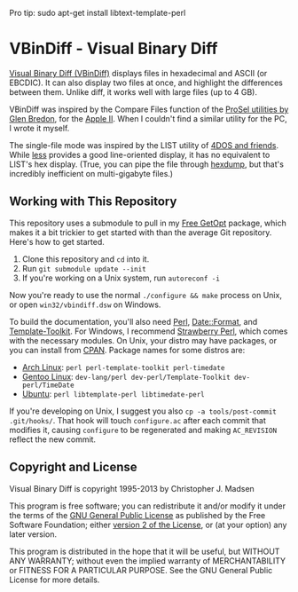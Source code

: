 Pro tip: sudo apt-get install libtext-template-perl

VBinDiff - Visual Binary Diff
=============================

[Visual Binary Diff (VBinDiff)](https://www.cjmweb.net/vbindiff/) displays files in hexadecimal and ASCII (or EBCDIC).  It can also display two files at once, and highlight the differences between them.  Unlike diff, it works well with large files (up to 4 GB).

VBinDiff was inspired by the Compare Files function of the [ProSel utilities by Glen Bredon](http://www.apple2.org.za/gswv/USA2WUG/Glen.Bredon.In.Memoriam/A2.Software/), for the [Apple II](https://en.wikipedia.org/wiki/Apple_II).  When I couldn't find a similar utility for the PC, I wrote it myself.

The single-file mode was inspired by the LIST utility of [4DOS and friends](http://jpsoft.com/take-command-windows-scripting.html).  While [less](http://www.greenwoodsoftware.com/less/) provides a good line-oriented display, it has no equivalent to LIST's hex display.  (True, you can pipe the file through [hexdump](http://linux.die.net/man/1/hexdump), but that's incredibly inefficient on multi-gigabyte files.)


Working with This Repository
----------------------------

This repository uses a submodule to pull in my [Free GetOpt](https://github.com/madsen/free-getopt) package, which makes it a bit trickier to get started with than the average Git repository.  Here's how to get started.

1. Clone this repository and `cd` into it.
2. Run `git submodule update --init`
3. If you're working on a Unix system, run `autoreconf -i`

Now you're ready to use the normal `./configure && make` process on Unix, or open `win32/vbindiff.dsw` on Windows.

To build the documentation, you'll also need [Perl](https://www.perl.org/), [Date::Format](https://metacpan.org/module/Date::Format), and [Template-Toolkit](https://metacpan.org/release/Template-Toolkit).  For Windows, I recommend [Strawberry Perl](http://strawberryperl.com/), which comes with the necessary modules.  On Unix, your distro may have packages, or you can install from [CPAN](https://metacpan.org/).  Package names for some distros are:

* [Arch Linux](https://www.archlinux.org/): `perl perl-template-toolkit perl-timedate`
* [Gentoo Linux](https://www.gentoo.org/): `dev-lang/perl dev-perl/Template-Toolkit dev-perl/TimeDate`
* [Ubuntu](https://www.ubuntu.com/): `perl libtemplate-perl libtimedate-perl`

If you're developing on Unix, I suggest you also `cp -a tools/post-commit .git/hooks/`.  That hook will touch `configure.ac` after each commit that modifies it, causing `configure` to be regenerated and making `AC_REVISION` reflect the new commit.


Copyright and License
---------------------

Visual Binary Diff is copyright 1995-2013 by Christopher J. Madsen

This program is free software; you can redistribute it and/or modify it under the terms of the [GNU General Public License](https://www.gnu.org/licenses/gpl.html) as published by the Free Software Foundation; either [version 2 of the License](https://www.gnu.org/licenses/old-licenses/gpl-2.0.html), or (at your option) any later version.

This program is distributed in the hope that it will be useful, but WITHOUT ANY WARRANTY; without even the implied warranty of MERCHANTABILITY or FITNESS FOR A PARTICULAR PURPOSE.  See the GNU General Public License for more details.

